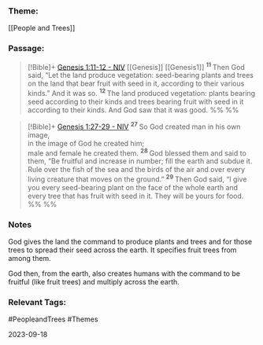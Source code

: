 ### Theme: 
[[People and Trees]]

### Passage:
> [!Bible]+ [Genesis 1:11-12 - NIV](https://bolls.life/NIV/1/1/) [[Genesis]] [[Genesis1]]
>  <sup> **11** </sup>Then God said, “Let the land produce vegetation: seed-bearing plants and trees on the land that bear fruit with seed in it, according to their various kinds.” And it was so. <sup> **12** </sup>The land produced vegetation: plants bearing seed according to their kinds and trees bearing fruit with seed in it according to their kinds. And God saw that it was good.
 %% %%

> [!Bible]+ [Genesis 1:27-29 - NIV](https://bolls.life/NIV/1/1/)
>  <sup> **27** </sup>So God created man in his own image,<br/>in the image of God he created him;<br/>male and female he created them. <sup> **28** </sup>God blessed them and said to them, “Be fruitful and increase in number; fill the earth and subdue it. Rule over the fish of the sea and the birds of the air and over every living creature that moves on the ground.” <sup> **29** </sup>Then God said, “I give you every seed-bearing plant on the face of the whole earth and every tree that has fruit with seed in it. They will be yours for food.
 %% %%
### Notes
God gives the land the command to produce plants and trees and for those trees to spread their seed across the earth. It specifies fruit trees from among them.

God then, from the earth, also creates humans with the command to be fruitful (like fruit trees) and multiply across the earth. 

### Relevant Tags:
#PeopleandTrees  #Themes 

2023-09-18
